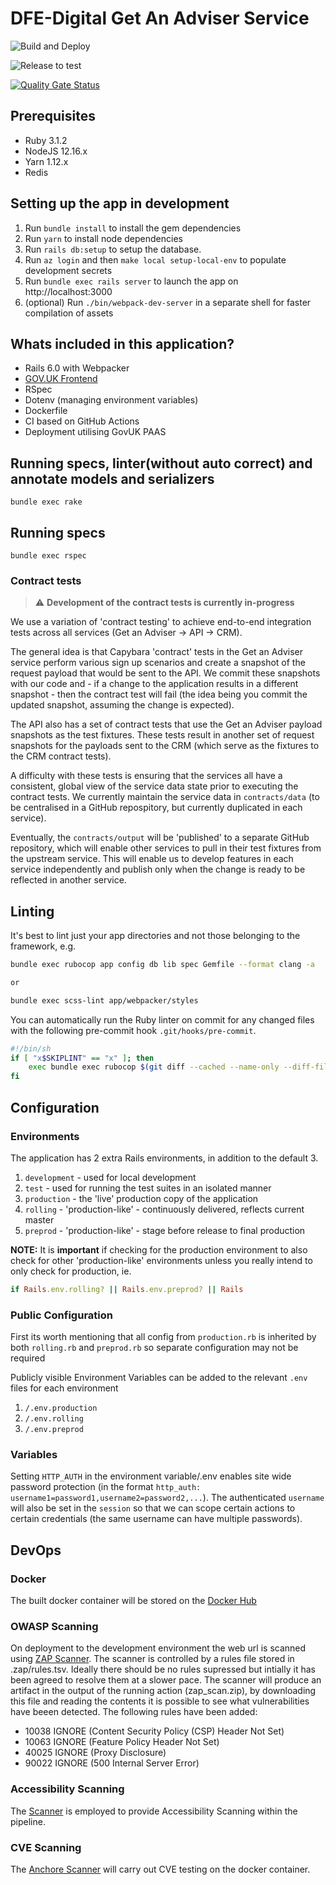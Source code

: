 # DFE-Digital Get An Adviser Service

![Build and Deploy](https://github.com/DFE-Digital/get-teacher-training-adviser-service/workflows/Build%20and%20Deploy/badge.svg)

![Release to test](https://github.com/DFE-Digital/get-teacher-training-adviser-service/workflows/Release%20to%20test/badge.svg)

[![Quality Gate Status](https://sonarcloud.io/api/project_badges/measure?project=get-teacher-training-adviser-service&metric=alert_status)](https://sonarcloud.io/dashboard?id=get-teacher-training-adviser-service)

## Prerequisites

- Ruby 3.1.2
- NodeJS 12.16.x
- Yarn 1.12.x
- Redis

## Setting up the app in development

1. Run `bundle install` to install the gem dependencies
2. Run `yarn` to install node dependencies
3. Run `rails db:setup` to setup the database.
4. Run `az login` and then `make local setup-local-env` to populate development secrets
5. Run `bundle exec rails server` to launch the app on http://localhost:3000
6. (optional) Run `./bin/webpack-dev-server` in a separate shell for faster compilation of assets

## Whats included in this application?

- Rails 6.0 with Webpacker
- [GOV.UK Frontend](https://github.com/alphagov/govuk-frontend)
- RSpec
- Dotenv (managing environment variables)
- Dockerfile
- CI based on GitHub Actions
- Deployment utilising GovUK PAAS

## Running specs, linter(without auto correct) and annotate models and serializers

```
bundle exec rake
```

## Running specs

```
bundle exec rspec
```

### Contract tests

> :warning: **Development of the contract tests is currently in-progress**

We use a variation of 'contract testing' to achieve end-to-end integration tests across all services (Get an Adviser -> API -> CRM).

The general idea is that Capybara 'contract' tests in the Get an Adviser service perform various sign up scenarios and create a snapshot of the request payload that would be sent to the API. We commit these snapshots with our code and - if a change to the application results in a different snapshot - then the contract test will fail (the idea being you commit the updated snapshot, assuming the change is expected).

The API also has a set of contract tests that use the Get an Adviser payload snapshots as the test fixtures. These tests result in another set of request snapshots for the payloads sent to the CRM (which serve as the fixtures to the CRM contract tests).

A difficulty with these tests is ensuring that the services all have a consistent, global view of the service data state prior to executing the contract tests. We currently maintain the service data in `contracts/data` (to be centralised in a GitHub repospitory, but currently duplicated in each service).

Eventually, the `contracts/output` will be 'published' to a separate GitHub repository, which will enable other services to pull in their test fixtures from the upstream service. This will enable us to develop features in each service independently and publish only when the change is ready to be reflected in another service.

## Linting

It's best to lint just your app directories and not those belonging to the framework, e.g.

```bash
bundle exec rubocop app config db lib spec Gemfile --format clang -a

or

bundle exec scss-lint app/webpacker/styles
```

You can automatically run the Ruby linter on commit for any changed files with
the following pre-commit hook `.git/hooks/pre-commit`.

```bash
#!/bin/sh
if [ "x$SKIPLINT" == "x" ]; then
    exec bundle exec rubocop $(git diff --cached --name-only --diff-filter=ACM | egrep '\.rb|\.feature|\.rake' | grep -v 'db/schema.rb') Gemfile
fi
```

## Configuration

### Environments

The application has 2 extra Rails environments, in addition to the default 3.

1. `development` - used for local development
2. `test` - used for running the test suites in an isolated manner
3. `production` - the 'live' production copy of the application
4. `rolling` - 'production-like' - continuously delivered, reflects current master
5. `preprod` - 'production-like' - stage before release to final production

**NOTE:** It is **important** if checking for the production environment to also
check for other 'production-like' environments unless you really intend to only
check for production, ie.

```ruby
if Rails.env.rolling? || Rails.env.preprod? || Rails
```

### Public Configuration

First its worth mentioning that all config from `production.rb` is inherited by
both `rolling.rb` and `preprod.rb` so separate configuration may not be required

Publicly visible Environment Variables can be added to the relevant `.env`
files for each environment

1. `/.env.production`
2. `/.env.rolling`
3. `/.env.preprod`

### Variables

Setting `HTTP_AUTH` in the environment variable/.env enables site wide password protection (in the format `http_auth: username1=password1,username2=password2,...`). The authenticated `username` will also be set in the `session` so that we can scope certain actions to certain credentials (the same username can have multiple passwords).

## DevOps

### Docker

The built docker container will be stored on the [Docker Hub](https://hub.docker.com/repository/docker/dfedigital/accessibility_crawler)

### OWASP Scanning

On deployment to the development environment the web url is scanned using [ZAP Scanner](https://github.com/marketplace/actions/owasp-zap-full-scan). The scanner is controlled by a rules file stored in .zap/rules.tsv. Ideally there should be no rules supressed but intially it has been agreed to resolve them at a slower pace. The scanner will produce an artifact in the output of the running action (zap_scan.zip), by downloading this file and reading the contents it is possible to see what vulnerabilities have beeen detected.
The following rules have been added:

- 10038 IGNORE (Content Security Policy (CSP) Header Not Set)
- 10063 IGNORE (Feature Policy Header Not Set)
- 40025 IGNORE (Proxy Disclosure)
- 90022 IGNORE (500 Internal Server Error)

### Accessibility Scanning

The [Scanner](https://github.com/DFE-Digital/accessibility-scanner) is employed to provide Accessibility Scanning within the pipeline.

### CVE Scanning

The [Anchore Scanner](https://github.com/anchore/scan-action) will carry out CVE testing on the docker container.
